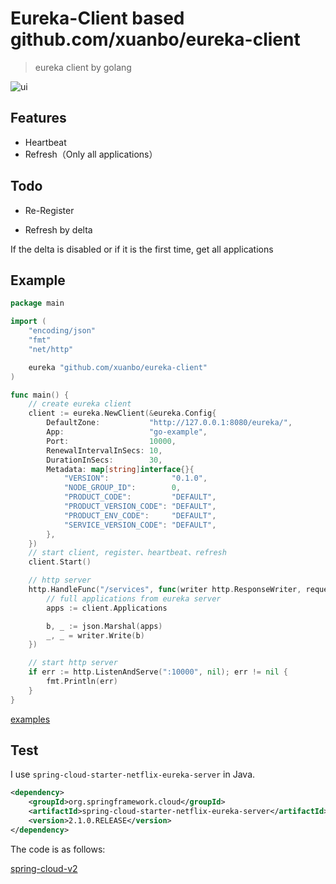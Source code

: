 # Eureka-Client based github.com/xuanbo/eureka-client

> eureka client by golang

![ui](./doc/eureka-server.jpg)

## Features

* Heartbeat
* Refresh（Only all applications）

## Todo

* Re-Register

* Refresh by delta

If the delta is disabled or if it is the first time, get all applications

## Example

```go
package main

import (
	"encoding/json"
	"fmt"
	"net/http"

	eureka "github.com/xuanbo/eureka-client"
)

func main() {
	// create eureka client
	client := eureka.NewClient(&eureka.Config{
		DefaultZone:           "http://127.0.0.1:8080/eureka/",
		App:                   "go-example",
		Port:                  10000,
		RenewalIntervalInSecs: 10,
		DurationInSecs:        30,
		Metadata: map[string]interface{}{
			"VERSION":              "0.1.0",
			"NODE_GROUP_ID":        0,
			"PRODUCT_CODE":         "DEFAULT",
			"PRODUCT_VERSION_CODE": "DEFAULT",
			"PRODUCT_ENV_CODE":     "DEFAULT",
			"SERVICE_VERSION_CODE": "DEFAULT",
		},
	})
	// start client, register、heartbeat、refresh
	client.Start()

	// http server
	http.HandleFunc("/services", func(writer http.ResponseWriter, request *http.Request) {
		// full applications from eureka server
		apps := client.Applications

		b, _ := json.Marshal(apps)
		_, _ = writer.Write(b)
	})

	// start http server
	if err := http.ListenAndServe(":10000", nil); err != nil {
		fmt.Println(err)
	}
}
```

[examples](./examples/main.go)

## Test

I use `spring-cloud-starter-netflix-eureka-server` in Java.

```xml
<dependency>
    <groupId>org.springframework.cloud</groupId>
    <artifactId>spring-cloud-starter-netflix-eureka-server</artifactId>
    <version>2.1.0.RELEASE</version>
</dependency>
```

The code is as follows:

[spring-cloud-v2](https://github.com/xuanbo/spring-cloud-v2)
